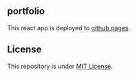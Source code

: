 ## portfolio
This react app is deployed to [github pages](https://kokoichi206.github.io/kokoichi-portfolio/).


## License
This repository is under [MIT License](LICENSE).
